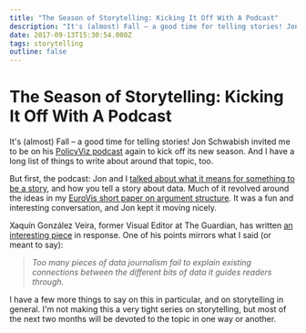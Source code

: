 ```yaml
---
title: "The Season of Storytelling: Kicking It Off With A Podcast"
description: "It's (almost) Fall – a good time for telling stories! Jon Schwabish invited me to be on his PolicyViz podcast again to kick off its new season. And I have a long list of things to write about around that topic, too."
date: 2017-09-13T15:30:54.000Z
tags: storytelling
outline: false
---
```


# The Season of Storytelling: Kicking It Off With A Podcast

It's (almost) Fall – a good time for telling stories! Jon Schwabish invited me to be on his <a href="https://policyviz.com/podcast/episode-93-robert-kosara/">PolicyViz podcast</a> again to kick off its new season. And I have a long list of things to write about around that topic, too.

But first, the podcast: Jon and I <a href="https://policyviz.com/podcast/episode-93-robert-kosara/">talked about what it means for something to be a story</a>, and how you tell a story about data. Much of it revolved around the ideas in my <a href="https://eagereyes.org/papers/paper-an-argument-structure-for-data-stories">EuroVis short paper on argument structure</a>. It was a fun and interesting conversation, and Jon kept it moving nicely.

Xaquín González Veira, former Visual Editor at The Guardian, has written <a href="https://medium.com/xocas/i-like-data-driven-storytelling-i-like-loaded-words-d066d83ee909">an interesting piece</a> in response. One of his points mirrors what I said (or meant to say):

<blockquote><em>Too many pieces of data journalism fail to explain existing connections between the different bits of data it guides readers through.</em></blockquote>

I have a few more things to say on this in particular, and on storytelling in general. I'm not making this a very tight series on storytelling, but most of the next two months will be devoted to the topic in one way or another.


